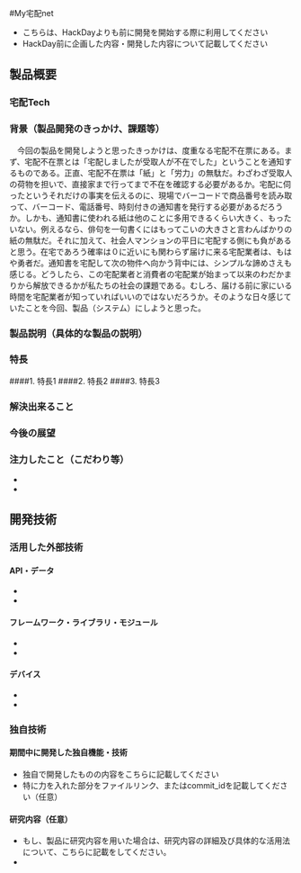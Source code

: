 #My宅配net

- こちらは、HackDayよりも前に開発を開始する際に利用してください
- HackDay前に企画した内容・開発した内容について記載してください

## 製品概要
### 宅配Tech

### 背景（製品開発のきっかけ、課題等）
　今回の製品を開発しようと思ったきっかけは、度重なる宅配不在票にある。まず、宅配不在票とは「宅配しましたが受取人が不在でした」ということを通知するものである。正直、宅配不在票は「紙」と「労力」の無駄だ。わざわざ受取人の荷物を担いで、直接家まで行ってまで不在を確認する必要があるか。宅配に伺ったというそれだけの事実を伝えるのに、現場でバーコードで商品番号を読み取って、バーコード、電話番号、時刻付きの通知書を発行する必要があるだろうか。しかも、通知書に使われる紙は他のことに多用できるくらい大きく、もったいない。例えるなら、俳句を一句書くにはもってこいの大きさと言わんばかりの紙の無駄だ。それに加えて、社会人マンションの平日に宅配する側にも負があると思う。在宅であろう確率は０に近いにも関わらず届けに来る宅配業者は、もはや勇者だ。通知書を宅配して次の物件へ向かう背中には、シンプルな諦めさえも感じる。どうしたら、この宅配業者と消費者の宅配業が始まって以来のわだかまりから解放できるかが私たちの社会の課題である。むしろ、届ける前に家にいる時間を宅配業者が知っていればいいのではないだろうか。そのような日々感じていたことを今回、製品（システム）にしようと思った。
### 製品説明（具体的な製品の説明）
### 特長
####1. 特長1
####2. 特長2
####3. 特長3

### 解決出来ること
### 今後の展望
### 注力したこと（こだわり等）
* 
* 

## 開発技術
### 活用した外部技術
#### API・データ
* 
* 

#### フレームワーク・ライブラリ・モジュール
* 
* 

#### デバイス
* 
* 

### 独自技術
#### 期間中に開発した独自機能・技術
* 独自で開発したものの内容をこちらに記載してください
* 特に力を入れた部分をファイルリンク、またはcommit_idを記載してください（任意）

#### 研究内容（任意）
* もし、製品に研究内容を用いた場合は、研究内容の詳細及び具体的な活用法について、こちらに記載をしてください。
* 

